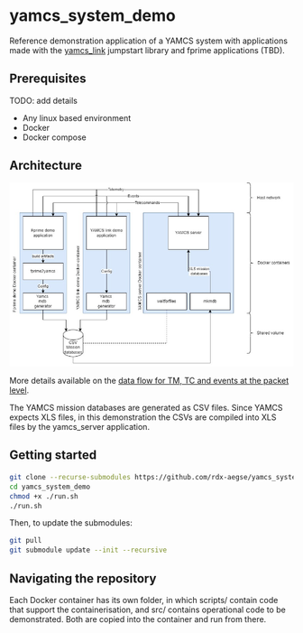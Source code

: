 # yamcs_system_demo

Reference demonstration application of a YAMCS system with applications made with the [yamcs_link](https://github.com/rdx-aegse/yamcs_link) jumpstart library and fprime applications (TBD). 

## Prerequisites
 
TODO: add details
- Any linux based environment
- Docker
- Docker compose

## Architecture

![architecture diagram](/docs/architecture.jpg)

More details available on the [data flow for TM, TC and events at the packet level](/docs/architecture-tm,tc,events.jpg).

The YAMCS mission databases are generated as CSV files. Since YAMCS expects XLS files, in this demonstration the CSVs are compiled into XLS files by the yamcs_server application. 

## Getting started

```bash
git clone --recurse-submodules https://github.com/rdx-aegse/yamcs_system_demo
cd yamcs_system_demo
chmod +x ./run.sh
./run.sh
```

Then, to update the submodules:
```bash
git pull
git submodule update --init --recursive
```
## Navigating the repository

Each Docker container has its own folder, in which scripts/ contain code that support the containerisation, and src/ contains operational code to be demonstrated. Both are copied into the container and run from there. 
